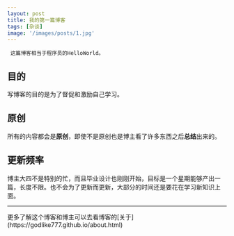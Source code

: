 ```yaml
---
layout: post
title: 我的第一篇博客
tags: [杂谈]
image: '/images/posts/1.jpg'
---
```














     这篇博客相当于程序员的HelloWorld。
     
     
## 目的     
写博客的目的是为了督促和激励自己学习。
## 原创
所有的内容都会是**原创**，即使不是原创也是博主看了许多东西之后**总结**出来的。
## 更新频率
博主大四不是特别的忙，而且毕业设计也刚刚开始，目标是一个星期能够产出一篇，长度不限。也不会为了更新而更新，大部分的时间还是要花在学习新知识上面。

<hr>
更多了解这个博客和博主可以去看博客的[关于](https://godlike777.github.io/about.html)
